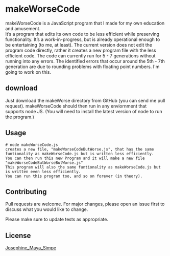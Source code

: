 # makeWorseCode

makeWorseCode is a JavaScript program that I made for my own education and amusement.  
It’s a program that edits its own code to be less efficient while preserving functionality. 
It’s a work-in-progress, but is already operational enough to be entertaining (to me, at least).
The current version does not edit the program code directly, rather it creates a new program file with the less efficient code.
The code can currently run for 5 - 7 generations without running into any errors.
The identified errors that occur around the 5th - 7th generation are due to rounding problems with floating point numbers. I'm going to work on this.

## download

Just download the makeWorse directory from GitHub (you can send me pull request). 
makeWorseCode should then run in any enviornment that supports node JS.
(You will need to install the latest version of node to run the program.)

## Usage

```
# node makeWorseCode.js
creates a new file, "makeWorseCodeButWorse.js", that has the same funtionality as makeWorseCode.js but is written less efficiently.
You can then run this new Program and it will make a new file "makeWorseCodeButWorseButWorse.js" 
This program will also the same funtionality as makeWorseCode.js but is written even less efficiently.
You can run this program too, and so on forever (in theory). 
```

## Contributing
Pull requests are welcome. For major changes, please open an issue first to discuss what you would like to change.

Please make sure to update tests as appropriate.

## License
[Josephine_Maya_Simpe](https://josephinesimple.com/licenses/this_isnt_a_real_url/but_do_please_repect_this_program_and_the_idea_behind_it_as_my_intellectual_property)
